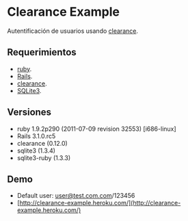 Clearance Example
=================

Autentificación de usuarios usando [clearance](https://github.com/thoughtbot/clearance).

Requerimientos
--------------

* [ruby](http://www.ruby-lang.org/).
* [Rails](http://www.rubyonrails.org/).
* [clearance](https://github.com/thoughtbot/clearance).
* [SQLite3](http://www.sqlite.org/).

Versiones
---------

* ruby 1.9.2p290 (2011-07-09 revision 32553) [i686-linux]
* Rails 3.1.0.rc5
* clearance (0.12.0)
* sqlite3 (1.3.4)
* sqlite3-ruby (1.3.3)

Demo
----------
* Default user: user@test.com.com/123456
* [http://clearance-example.heroku.com/](http://clearance-example.heroku.com/)
